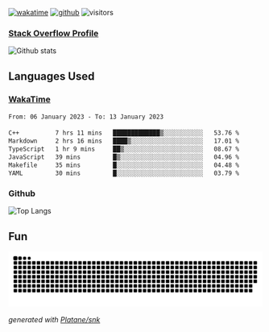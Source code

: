 [![wakatime](https://wakatime.com/badge/user/82c377cd-a54c-404c-b7df-177b313ca539.svg)](https://wakatime.com/@82c377cd-a54c-404c-b7df-177b313ca539)
[![github](https://img.shields.io/github/followers/xinthose?logo=github&style=plastic)](https://github.com/alanhamlett?tab=followers)
![visitors](https://visitor-badge.glitch.me/badge?page_id=xinthose&left_color=green&right_color=red)
### [Stack Overflow Profile](https://stackoverflow.com/users/4056146/xinthose)

![Github stats](https://github-readme-stats.vercel.app/api?username=xinthose&show_icons=true&theme=radical&count_private=true)

## Languages Used

### [WakaTime](https://wakatime.com/)
<!--START_SECTION:waka-->

```text
From: 06 January 2023 - To: 13 January 2023

C++          7 hrs 11 mins   █████████████▒░░░░░░░░░░░   53.76 %
Markdown     2 hrs 16 mins   ████▒░░░░░░░░░░░░░░░░░░░░   17.01 %
TypeScript   1 hr 9 mins     ██▒░░░░░░░░░░░░░░░░░░░░░░   08.67 %
JavaScript   39 mins         █▒░░░░░░░░░░░░░░░░░░░░░░░   04.96 %
Makefile     35 mins         █░░░░░░░░░░░░░░░░░░░░░░░░   04.48 %
YAML         30 mins         █░░░░░░░░░░░░░░░░░░░░░░░░   03.79 %
```

<!--END_SECTION:waka-->

### Github

![Top Langs](https://github-readme-stats.vercel.app/api/top-langs/?username=xinthose)

## Fun
![github contribution grid snake animation](https://raw.githubusercontent.com/xinthose/xinthose/output/github-contribution-grid-snake.svg)

_generated with [Platane/snk](https://github.com/Platane/snk)_
